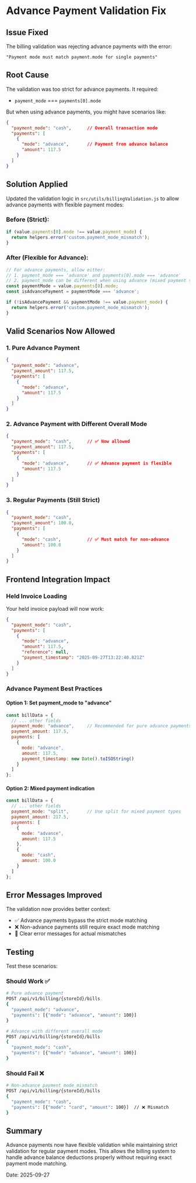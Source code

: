 # Advance Payment Validation Fix

## Issue Fixed
The billing validation was rejecting advance payments with the error:
```
"Payment mode must match payment.mode for single payments"
```

## Root Cause
The validation was too strict for advance payments. It required:
- `payment_mode` === `payments[0].mode`

But when using advance payments, you might have scenarios like:
```json
{
  "payment_mode": "cash",      // Overall transaction mode
  "payments": [
    {
      "mode": "advance",       // Payment from advance balance
      "amount": 117.5
    }
  ]
}
```

## Solution Applied
Updated the validation logic in `src/utils/billingValidation.js` to allow advance payments with flexible payment modes:

### Before (Strict):
```javascript
if (value.payments[0].mode !== value.payment_mode) {
  return helpers.error('custom.payment_mode_mismatch');
}
```

### After (Flexible for Advance):
```javascript
// For advance payments, allow either:
// 1. payment_mode === 'advance' and payments[0].mode === 'advance'
// 2. payment_mode can be different when using advance (mixed payment scenario)
const paymentMode = value.payments[0].mode;
const isAdvancePayment = paymentMode === 'advance';

if (!isAdvancePayment && paymentMode !== value.payment_mode) {
  return helpers.error('custom.payment_mode_mismatch');
}
```

## Valid Scenarios Now Allowed

### 1. Pure Advance Payment
```json
{
  "payment_mode": "advance",
  "payment_amount": 117.5,
  "payments": [
    {
      "mode": "advance",
      "amount": 117.5
    }
  ]
}
```

### 2. Advance Payment with Different Overall Mode
```json
{
  "payment_mode": "cash",      // ✅ Now allowed
  "payment_amount": 117.5,
  "payments": [
    {
      "mode": "advance",       // ✅ Advance payment is flexible
      "amount": 117.5
    }
  ]
}
```

### 3. Regular Payments (Still Strict)
```json
{
  "payment_mode": "cash",
  "payment_amount": 100.0,
  "payments": [
    {
      "mode": "cash",          // ✅ Must match for non-advance
      "amount": 100.0
    }
  ]
}
```

## Frontend Integration Impact

### Held Invoice Loading
Your held invoice payload will now work:
```json
{
  "payment_mode": "cash",
  "payments": [
    {
      "mode": "advance",
      "amount": 117.5,
      "reference": null,
      "payment_timestamp": "2025-09-27T13:22:40.821Z"
    }
  ]
}
```

### Advance Payment Best Practices

#### Option 1: Set payment_mode to "advance"
```javascript
const billData = {
  // ... other fields
  payment_mode: "advance",     // Recommended for pure advance payments
  payment_amount: 117.5,
  payments: [
    {
      mode: "advance",
      amount: 117.5,
      payment_timestamp: new Date().toISOString()
    }
  ]
};
```

#### Option 2: Mixed payment indication
```javascript
const billData = {
  // ... other fields
  payment_mode: "split",       // Use split for mixed payment types
  payment_amount: 217.5,
  payments: [
    {
      mode: "advance",
      amount: 117.5
    },
    {
      mode: "cash",
      amount: 100.0
    }
  ]
};
```

## Error Messages Improved

The validation now provides better context:
- ✅ Advance payments bypass the strict mode matching
- ❌ Non-advance payments still require exact mode matching
- 📝 Clear error messages for actual mismatches

## Testing

Test these scenarios:

### Should Work ✅
```bash
# Pure advance payment
POST /api/v1/billing/{storeId}/bills
{
  "payment_mode": "advance",
  "payments": [{"mode": "advance", "amount": 100}]
}

# Advance with different overall mode
POST /api/v1/billing/{storeId}/bills  
{
  "payment_mode": "cash",
  "payments": [{"mode": "advance", "amount": 100}]
}
```

### Should Fail ❌
```bash
# Non-advance payment mode mismatch
POST /api/v1/billing/{storeId}/bills
{
  "payment_mode": "cash",
  "payments": [{"mode": "card", "amount": 100}]  // ❌ Mismatch
}
```

## Summary
Advance payments now have flexible validation while maintaining strict validation for regular payment modes. This allows the billing system to handle advance balance deductions properly without requiring exact payment mode matching.

Date: 2025-09-27